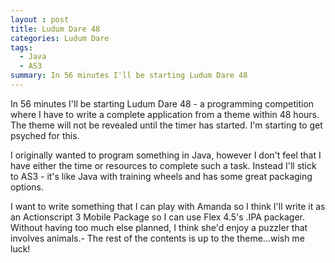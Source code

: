 ```yaml
---
layout : post 
title: Ludum Dare 48
categories: Ludum Dare
tags:
  - Java
  - AS3
summary: In 56 minutes I'll be starting Ludum Dare 48
---
```

In 56 minutes I'll be starting Ludum Dare 48 - a programming competition where I have to write a complete application from a theme within 48 hours. The theme will not be revealed until the timer has started. I'm starting to get psyched for this.

I originally wanted to program something in Java, however I don't feel that I have either the time or resources to complete such a task. Instead I'll stick to AS3 - it's like Java with training wheels and has some great packaging options.

I want to write something that I can play with Amanda so I think I'll write it as an Actionscript 3 Mobile Package so I can use Flex 4.5's .IPA packager. Without having too much else planned, I think she'd enjoy a puzzler that involves animals.- The rest of the contents is up to the theme...wish me luck!